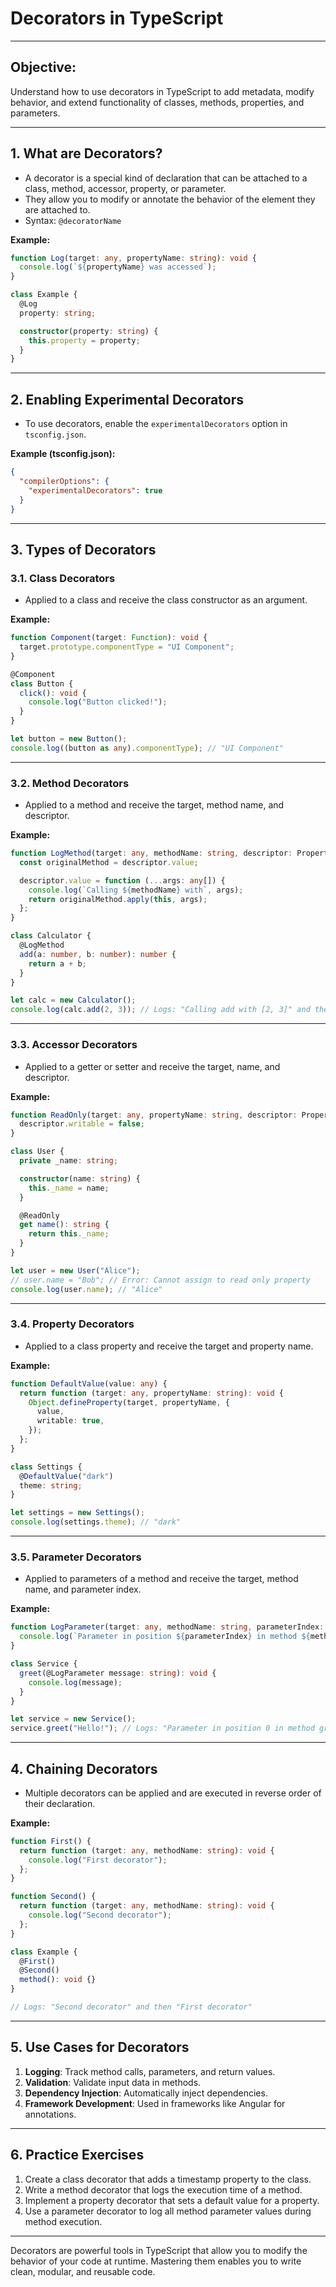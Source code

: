 

# Decorators in TypeScript

---

## **Objective:**
Understand how to use decorators in TypeScript to add metadata, modify behavior, and extend functionality of classes, methods, properties, and parameters.

---

## **1. What are Decorators?**
- A decorator is a special kind of declaration that can be attached to a class, method, accessor, property, or parameter.
- They allow you to modify or annotate the behavior of the element they are attached to.
- Syntax: `@decoratorName`

**Example:**
```typescript
function Log(target: any, propertyName: string): void {
  console.log(`${propertyName} was accessed`);
}

class Example {
  @Log
  property: string;

  constructor(property: string) {
    this.property = property;
  }
}
```

---

## **2. Enabling Experimental Decorators**
- To use decorators, enable the `experimentalDecorators` option in `tsconfig.json`.

**Example (tsconfig.json):**
```json
{
  "compilerOptions": {
    "experimentalDecorators": true
  }
}
```

---

## **3. Types of Decorators**
### **3.1. Class Decorators**
- Applied to a class and receive the class constructor as an argument.

**Example:**
```typescript
function Component(target: Function): void {
  target.prototype.componentType = "UI Component";
}

@Component
class Button {
  click(): void {
    console.log("Button clicked!");
  }
}

let button = new Button();
console.log((button as any).componentType); // "UI Component"
```

---

### **3.2. Method Decorators**
- Applied to a method and receive the target, method name, and descriptor.

**Example:**
```typescript
function LogMethod(target: any, methodName: string, descriptor: PropertyDescriptor): void {
  const originalMethod = descriptor.value;

  descriptor.value = function (...args: any[]) {
    console.log(`Calling ${methodName} with`, args);
    return originalMethod.apply(this, args);
  };
}

class Calculator {
  @LogMethod
  add(a: number, b: number): number {
    return a + b;
  }
}

let calc = new Calculator();
console.log(calc.add(2, 3)); // Logs: "Calling add with [2, 3]" and then returns 5
```

---

### **3.3. Accessor Decorators**
- Applied to a getter or setter and receive the target, name, and descriptor.

**Example:**
```typescript
function ReadOnly(target: any, propertyName: string, descriptor: PropertyDescriptor): void {
  descriptor.writable = false;
}

class User {
  private _name: string;

  constructor(name: string) {
    this._name = name;
  }

  @ReadOnly
  get name(): string {
    return this._name;
  }
}

let user = new User("Alice");
// user.name = "Bob"; // Error: Cannot assign to read only property
console.log(user.name); // "Alice"
```

---

### **3.4. Property Decorators**
- Applied to a class property and receive the target and property name.

**Example:**
```typescript
function DefaultValue(value: any) {
  return function (target: any, propertyName: string): void {
    Object.defineProperty(target, propertyName, {
      value,
      writable: true,
    });
  };
}

class Settings {
  @DefaultValue("dark")
  theme: string;
}

let settings = new Settings();
console.log(settings.theme); // "dark"
```

---

### **3.5. Parameter Decorators**
- Applied to parameters of a method and receive the target, method name, and parameter index.

**Example:**
```typescript
function LogParameter(target: any, methodName: string, parameterIndex: number): void {
  console.log(`Parameter in position ${parameterIndex} in method ${methodName} was accessed`);
}

class Service {
  greet(@LogParameter message: string): void {
    console.log(message);
  }
}

let service = new Service();
service.greet("Hello!"); // Logs: "Parameter in position 0 in method greet was accessed"
```

---

## **4. Chaining Decorators**
- Multiple decorators can be applied and are executed in reverse order of their declaration.

**Example:**
```typescript
function First() {
  return function (target: any, methodName: string): void {
    console.log("First decorator");
  };
}

function Second() {
  return function (target: any, methodName: string): void {
    console.log("Second decorator");
  };
}

class Example {
  @First()
  @Second()
  method(): void {}
}

// Logs: "Second decorator" and then "First decorator"
```

---

## **5. Use Cases for Decorators**
1. **Logging**: Track method calls, parameters, and return values.
2. **Validation**: Validate input data in methods.
3. **Dependency Injection**: Automatically inject dependencies.
4. **Framework Development**: Used in frameworks like Angular for annotations.

---

## **6. Practice Exercises**
1. Create a class decorator that adds a timestamp property to the class.
2. Write a method decorator that logs the execution time of a method.
3. Implement a property decorator that sets a default value for a property.
4. Use a parameter decorator to log all method parameter values during method execution.

---

Decorators are powerful tools in TypeScript that allow you to modify the behavior of your code at runtime. Mastering them enables you to write clean, modular, and reusable code.
